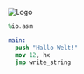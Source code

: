 ![Logo](https://triploit.github.io/assets/images/logo-test-1400x1400-72.png)

```nasm
%io.asm

main:
  push "Hallo Welt!"
  mov 12, hx
  jmp write_string
```
